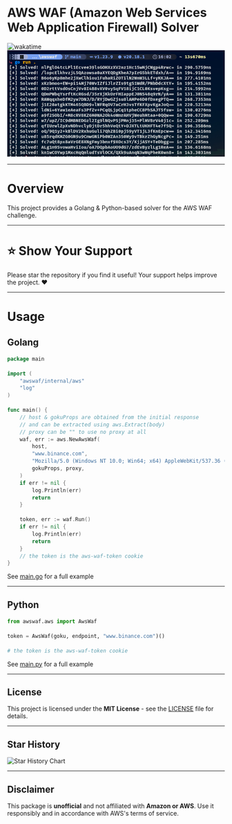 # AWS WAF (Amazon Web Services Web Application Firewall) Solver

<div>
    <img src="https://wakatime.com/badge/user/839267df-3912-44c6-97f4-9e3f0425b716/project/9dc3053a-dbfd-480c-8ec8-e6cf10663105.svg" alt="wakatime">
    <br>
    <img src="assets/showcase.png">
</div>

--- 

# Overview

This project provides a Golang & Python-based solver for the AWS WAF challenge.

---

# ⭐️ Show Your Support

Please star the repository if you find it useful! Your support helps improve the project. ❤️

---

# Usage

## Golang
```go
package main

import (
	"awswaf/internal/aws"
	"log"
)

func main() {
	// host & gokuProps are obtained from the initial response 
	// and can be extracted using aws.Extract(body)
	// proxy can be "" to use no proxy at all
	waf, err := aws.NewAwsWaf(
		host,
		"www.binance.com",
		"Mozilla/5.0 (Windows NT 10.0; Win64; x64) AppleWebKit/537.36 (KHTML, like Gecko) Chrome/137.0.0.0 Safari/537.36",
		gokuProps, proxy,
	)
	if err != nil {
		log.Println(err)
		return
	}
	
	token, err := waf.Run()
	if err != nil {
		log.Println(err)
		return
	}
	// the token is the aws-waf-token cookie
}

```

See [main.go](main.go) for a full example

---

## Python

```python
from awswaf.aws import AwsWaf

token = AwsWaf(goku, endpoint, "www.binance.com")()

# the token is the aws-waf-token cookie
```

See [main.py](python/main.py) for a full example

---

## License

This project is licensed under the **MIT License** - see the [LICENSE](LICENSE) file for details.

---

## Star History

 <picture>
   <source media="(prefers-color-scheme: dark)" srcset="https://api.star-history.com/svg?repos=xKiian/awswaf&type=Date&theme=dark" />
   <source media="(prefers-color-scheme: light)" srcset="https://api.star-history.com/svg?repos=xKiian/awswaf&type=Date" />
   <img alt="Star History Chart" src="https://api.star-history.com/svg?repos=xKiian/awswaf&type=Date" />
 </picture>

---

## Disclaimer 

This package is **unofficial** and not affiliated with **Amazon or AWS**. Use it responsibly
and in accordance with AWS's terms of service.